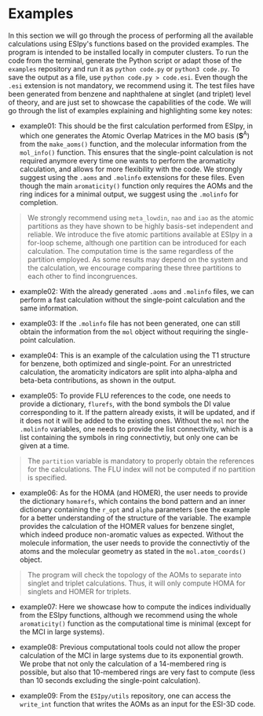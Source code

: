 # Examples

In this section we will go through the process of performing all the available calculations using ESIpy's functions based on the provided examples. The program is intended to be installed locally in computer clusters. To run the code from the terminal, generate the Python script or adapt those of the ```examples``` repository and run it as ```python code.py``` or ```python3 code.py```. To save the output as a file, use ```python code.py > code.esi```. Even though the ```.esi``` extension is not mandatory, we recommend using it. The test files have been generated from benzene and naphthalene at singlet (and triplet) level of theory, and are just set to showcase the capabilities of the code. We will go through the list of examples explaining and highlighting some key notes:

- example01: This should be the first calculation performed from ESIpy, in which one generates the Atomic Overlap Matrices in the MO basis ($\boldsymbol{S}^{\text{A}}$) from the ```make_aoms()``` function, and the molecular information from the ```mol_info()``` function. This ensures that the single-point calculation is not required anymore every time one wants to perform the aromaticity calculation, and allows for more flexibility with the code. We strongly suggest using the ```.aoms``` and ```.molinfo``` extensions for these files. Even though the main ```aromaticity()``` function only requires the AOMs and the ring indices for a minimal output, we suggest using the ```.molinfo``` for completion. 

> We strongly recommend using ```meta_lowdin```, ```nao``` and ```iao``` as the atomic partitions as they have shown to be highly basis-set independent and reliable. We introduce the five atomic partitions available at ESIpy in a for-loop scheme, although one partition can be introduced for each calculation. The computation time is the same regardless of the partition employed. As some results may depend on the system and the calculation, we encourage comparing these three partitions to each other to find incongruences.

- example02: With the already generated ```.aoms``` and ```.molinfo``` files, we can perform a fast calculation without the single-point calculation and the same information.

- example03: If the ```.molinfo``` file has not been generated, one can still obtain the information from the ```mol``` object without requiring the single-point calculation.

- example04: This is an example of the calculation using the T1 structure for benzene, both optimized and single-point. For an unrestricted calculation, the aromaticity indicators are split into alpha-alpha and beta-beta contributions, as shown in the output.

- example05: To provide FLU references to the code, one needs to provide a dictionary, ```flurefs```, with the bond symbols the DI value corresponding to it. If the pattern already exists, it will be updated, and if it does not it will be added to the existing ones. Without the ```mol``` nor the ```.molinfo``` variables, one needs to provide the list connectivity, which is a list containing the symbols in ring connectivtiy, but only one can be given at a time.

> The `partition` variable is mandatory to properly obtain the references for the calculations. The FLU index will not be computed if no partition is specified.

- example06: As for the HOMA (and HOMER), the user needs to provide the dictionary ```homarefs```, which contains the bond pattern and an inner dictionary containing the ```r_opt``` and ```alpha``` parameters (see the example for a better understanding of the structure of the variable. The example provides the calculation of the HOMER values for benzene singlet, which indeed produce non-aromatic values as expected. Without the molecule information, the user needs to provide the connectivtiy of the atoms and the molecular geometry as stated in the ```mol.atom_coords()``` object.

> The program will check the topology of the AOMs to separate into singlet and triplet calculations. Thus, it will only compute HOMA for singlets and HOMER for triplets.

- example07: Here we showcase how to compute the indices individually from the ESIpy functions, although we recommend using the whole ```aromaticity()``` function as the computational time is minimal (except for the MCI in large systems).

- example08: Previous computational tools could not allow the proper calculation of the MCI in large systems due to its exponential growth. We probe that not only the calculation of a 14-membered ring is possible, but also that 10-membered rings are very fast to compute (less than 10 seconds excluding the single-point calculation).

- example09: From the ```ESIpy/utils``` repository, one can access the ```write_int``` function that writes the AOMs as an input for the ESI-3D code.



